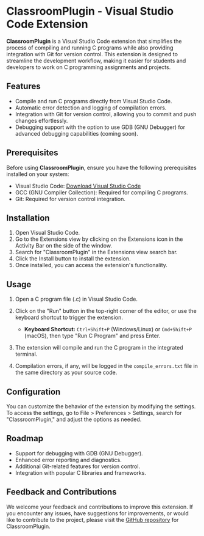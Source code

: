 # ClassroomPlugin - Visual Studio Code Extension

**ClassroomPlugin** is a Visual Studio Code extension that simplifies the process of compiling and running C programs while also providing integration with Git for version control. This extension is designed to streamline the development workflow, making it easier for students and developers to work on C programming assignments and projects.

## Features

- Compile and run C programs directly from Visual Studio Code.
- Automatic error detection and logging of compilation errors.
- Integration with Git for version control, allowing you to commit and push changes effortlessly.
- Debugging support with the option to use GDB (GNU Debugger) for advanced debugging capabilities (coming soon).

## Prerequisites

Before using **ClassroomPlugin**, ensure you have the following prerequisites installed on your system:

- Visual Studio Code: [Download Visual Studio Code](https://code.visualstudio.com/Download)
- GCC (GNU Compiler Collection): Required for compiling C programs.
- Git: Required for version control integration.

## Installation

1. Open Visual Studio Code.
2. Go to the Extensions view by clicking on the Extensions icon in the Activity Bar on the side of the window.
3. Search for "ClassroomPlugin" in the Extensions view search bar.
4. Click the Install button to install the extension.
5. Once installed, you can access the extension's functionality.

## Usage

1. Open a C program file (.c) in Visual Studio Code.
2. Click on the "Run" button in the top-right corner of the editor, or use the keyboard shortcut to trigger the extension.

   - **Keyboard Shortcut:** `Ctrl+Shift+P` (Windows/Linux) or `Cmd+Shift+P` (macOS), then type "Run C Program" and press Enter.

3. The extension will compile and run the C program in the integrated terminal.
4. Compilation errors, if any, will be logged in the `compile_errors.txt` file in the same directory as your source code.

## Configuration

You can customize the behavior of the extension by modifying the settings. To access the settings, go to File > Preferences > Settings, search for "ClassroomPlugin," and adjust the options as needed.

## Roadmap

- Support for debugging with GDB (GNU Debugger).
- Enhanced error reporting and diagnostics.
- Additional Git-related features for version control.
- Integration with popular C libraries and frameworks.

## Feedback and Contributions

We welcome your feedback and contributions to improve this extension. If you encounter any issues, have suggestions for improvements, or would like to contribute to the project, please visit the [GitHub repository](https://github.com/BlackCat-klein/ClassroomPlugin) for ClassroomPlugin.

